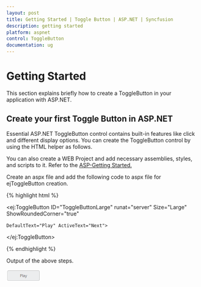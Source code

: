 ```yaml
---
layout: post
title: Getting Started | Toggle Button | ASP.NET | Syncfusion
description: getting started
platform: aspnet
control: ToggleButton
documentation: ug
---
```


# Getting Started

This section explains briefly how to create a ToggleButton in your application with ASP.NET.

## Create your first Toggle Button in ASP.NET

Essential ASP.NET ToggleButton control contains built-in features like click and different display options. You can create the ToggleButton control by using the HTML helper as follows.

You can also create a WEB Project and add necessary assemblies, styles, and scripts to it.  Refer to the [ASP-Getting Started.](http://help.syncfusion.com/aspnetmvc/captcha/getting-started#create-your-first-captcha-in-aspnet-mvc)

Create an aspx file and add the following code to aspx file for ejToggleButton creation.

{% highlight html %}

<ej:ToggleButton ID="ToggleButtonLarge" runat="server" Size="Large" ShowRoundedCorner="true"

    DefaultText="Play" ActiveText="Next">

</ej:ToggleButton>

{% endhighlight %}



Output of the above steps.

![](Getting-Started_images/Getting-Started_img1.png) 



